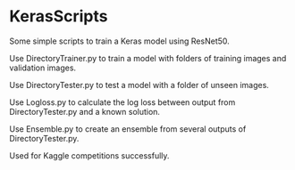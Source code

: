 # KerasScripts
Some simple scripts to train a Keras model using ResNet50.

Use DirectoryTrainer.py to train a model with folders of training images and validation images.

Use DirectoryTester.py to test a model with a folder of unseen images.

Use Logloss.py to calculate the log loss between output from DirectoryTester.py and a known solution.

Use Ensemble.py to create an ensemble from several outputs of DirectoryTester.py.

Used for Kaggle competitions successfully.
